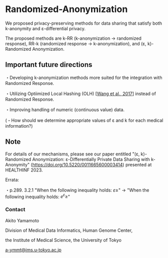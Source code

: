 # Randomized-Anonymization

We proposed privacy-preserving methods for data sharing that satisfy both k-anonymity and ε-differential privacy.

The proposed methods are
k-RR (k-anonymization → randomized response), RR-k (randomized response → k-anonymization), and (ε, k)-Randomized Anonymization.

## Important future directions

・Developing k-anonymization methods more suited for the integration with Randomized Response.

・Utilizing Optiimized Local Hashing (OLH) [[Wang et al., 2017](https://www.usenix.org/system/files/conference/usenixsecurity17/sec17-wang-tianhao.pdf)] instead of Randomized Response.

・Improving handling of numeric (continuous value) data.

(・How should we determine appropriate values of ε and k for each medical information?)

## Note

For details of our mechanisms, please see our paper entitled "(ε, k)-Randomized Anonymization: ε-Differentially Private Data Sharing with k-Anonymity" (https://doi.org/10.5220/0011665600003414) presented at HEALTHINF 2023.

Errata:

・p.289. 3.2.1
  "When the following inequality holds: $ε ≥$" → "When the following inequality holds: $e^ε ≥$"

### Contact
Akito Yamamoto

Division of Medical Data Informatics, Human Genome Center,

the Institute of Medical Science, the University of Tokyo

a-ymmt@ims.u-tokyo.ac.jp
